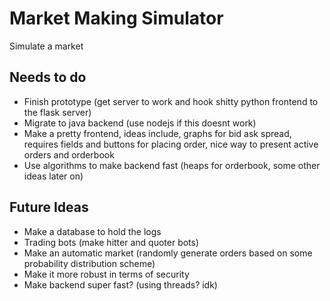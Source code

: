 # Market Making Simulator

Simulate a market


## Needs to do
- Finish prototype (get server to work and hook shitty python frontend to the flask server)
- Migrate to java backend (use nodejs if this doesnt work)
- Make a pretty frontend, ideas include, graphs for bid ask spread, requires fields and buttons for placing order, nice way to present active orders and orderbook
- Use algorithms to make backend fast (heaps for orderbook, some other ideas later on) 

## Future Ideas
- Make a database to hold the logs
- Trading bots (make hitter and quoter bots)
- Make an automatic market (randomly generate orders based on some probability distribution scheme)
- Make it more robust in terms of security
- Make backend super fast? (using threads? idk)
